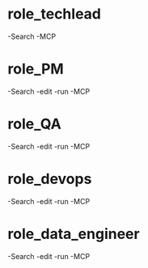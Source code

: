 
# role_techlead
-Search
-MCP


# role_PM
-Search
-edit
-run
-MCP

# role_QA
-Search
-edit
-run
-MCP

# role_devops
-Search
-edit
-run
-MCP

# role_data_engineer
-Search
-edit
-run
-MCP